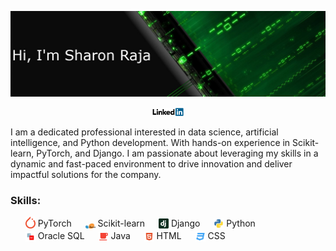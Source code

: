 ![Cover picture](https://raw.githubusercontent.com/SharonRaja/SharonRaja/master/asserts/green-cover.png "Cover picture")
<p align="center"><a href="https://www.linkedin.com/in/sharon-raja-b07487147" target="_blank">
<img src="https://raw.githubusercontent.com/SharonRaja/SharonRaja/master/asserts/linkedin.png" width="50px" alt="Linkedin account">
</a></p>
<p>I am a dedicated professional interested in data science, artificial intelligence, and Python development. With hands-on experience in Scikit-learn, PyTorch, and Django. I am passionate about leveraging my skills in a dynamic and fast-paced environment to drive innovation and deliver impactful solutions for the company.</p>

<h3>Skills:</h3>
<ul>
<!-- <sub><img src="https://raw.githubusercontent.com/SharonRaja/SharonRaja/master/asserts/javascript.svg" width="16px" alt="JavaScript logo"/></sub> JavaScript<br> -->
<sub><img src="https://raw.githubusercontent.com/SharonRaja/SharonRaja/master/asserts/Pytorch-icon.svg" width="16px" alt="PyTorch logo"/></sub> PyTorch &emsp;
<sub><img src="https://raw.githubusercontent.com/SharonRaja/SharonRaja/master/asserts/Scikit_learn_logo_small.svg" width="16px" alt="Scikit-learn logo"/></sub> Scikit-learn &emsp; 
<sub><img src="https://raw.githubusercontent.com/SharonRaja/SharonRaja/master/asserts/django-icon-svgrepo-com.svg" width="16px" alt="Django logo"/></sub> Django &emsp; 
<sub><img src="https://raw.githubusercontent.com/SharonRaja/SharonRaja/master/asserts/python.svg" width="16px" alt="Python logo"/></sub> Python &emsp; <br>
<sub><img src="https://raw.githubusercontent.com/SharonRaja/SharonRaja/master/asserts/Oracle_sql_detailed.svg" width="16px" alt="Oracle SQL logo"/></sub> Oracle SQL &emsp;
<sub><img src="https://raw.githubusercontent.com/SharonRaja/SharonRaja/master/asserts/java.svg" width="16px" alt="Java logo"/></sub> Java &emsp;
<sub><img src="https://raw.githubusercontent.com/SharonRaja/SharonRaja/master/asserts/html.svg" width="16px" alt="HTML logo"/></sub> HTML &emsp; 
<sub><img src="https://raw.githubusercontent.com/SharonRaja/SharonRaja/master/asserts/css.svg" width="16px" alt="CSS logo"/></sub> CSS &emsp;<br>

</ul>

<!--
**SharonRaja/SharonRaja** is a ✨ _special_ ✨ repository because its `README.md` (this file) appears on your GitHub profile.

Here are some ideas to get you started:

- 🔭 I’m currently working on ...
- 🌱 I’m currently learning ...
- 👯 I’m looking to collaborate on ...
- 🤔 I’m looking for help with ...
- 💬 Ask me about ...
- 📫 How to reach me: ...
- 😄 Pronouns: ...
- ⚡ Fun fact: ...
-->
